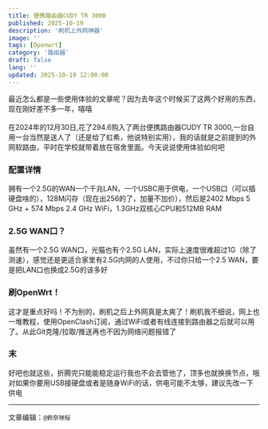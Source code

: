 ```yaml
---
title: 便携路由器CUDY TR 3000
published: 2025-10-19
description: '刷机上外网神器'
image: ''
tags: [Openwrt]
category: '路由器'
draft: false 
lang: ''
updated: 2025-10-19 12:00:00
---
```

最近怎么都是一些使用体验的文章呢？因为去年这个时候买了这两个好用的东西，现在刚好差不多一年，嘻嘻
</br>
</br>
在2024年的12月30日,花了294.6购入了两台便携路由器CUDY TR 3000,一台自用一台当然是送人了（还是给了虹希，他说特别实用），我的话就是之前提到的外网软路由，平时在学校就带着放在宿舍里面。今天说说使用体验如何吧

### 配置详情
拥有一个2.5G的WAN一个千兆LAN，一个USBC用于供电，一个USB口（可以插硬盘啥的），128M闪存（现在出256的了，加量不加价），然后是2402 Mbps 5 GHz + 574 Mbps 2.4 GHz WiFi，1.3GHz双核心CPU和512MB RAM

### 2.5G WAN口？
虽然有一个2.5G WAN口，光猫也有个2.5G LAN，实际上速度很难超过1G（除了测速），感觉还是更适合家里有2.5G内网的人使用，不过你只给一个2.5 WAN，要是把LAN口也换成2.5G的该多好

### 刷OpenWrt！
这才是重点好吗！不为别的，刷机之后上外网真是太爽了！刷机我不细说，网上也一堆教程，使用OpenClash订阅，通过WiFi或者有线连接到路由器之后就可以用了。从此Git克隆/拉取/推送再也不因为网络问题报错了

### 末
好吧也就这些，折腾完只能能稳定运行我也不会去管他了，顶多也就换换节点，哦对如果你要用USB接硬盘或者是随身WiFi的话，供电可能不太够，建议先改一下供电

---

文章编辑：`@鈴奈咲桜`